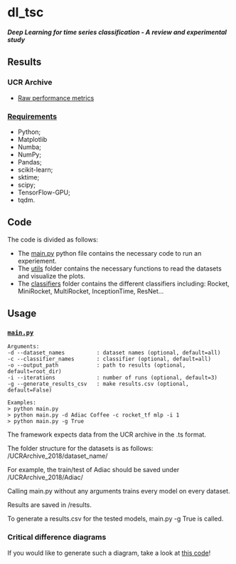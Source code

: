 # dl_tsc

***Deep Learning for time series classification - A review and experimental study***

## Results

### UCR Archive

* [Raw performance metrics](results/results.csv)

### [Requirements](requirements.txt)

* Python;
* Matplotlib
* Numba;
* NumPy;
* Pandas;
* scikit-learn;
* sktime;
* scipy;
* TensorFlow-GPU;
* tqdm.

## Code
The code is divided as follows: 
* The [main.py](https://github.com/tknechtel/dl_tsc/blob/main/main.py) python file contains the necessary code to run an experiement. 
* The [utils](https://github.com/tknechtel/dl_tsc/blob/main/utils) folder contains the necessary functions to read the datasets and visualize the plots.
* The [classifiers](https://github.com/tknechtel/dl_tsc/tree/main/models) folder contains the different classifiers including: Rocket, MiniRocket, MultiRocket, InceptionTime, ResNet...

## Usage

### [`main.py`](main.py)

```
Arguments:
-d --dataset_names          : dataset names (optional, default=all)
-c --classifier_names       : classifier (optional, default=all)
-o --output_path            : path to results (optional, default=root_dir)
-i --iterations             : number of runs (optional, default=3)
-g --generate_results_csv   : make results.csv (optional, default=False)

Examples:
> python main.py
> python main.py -d Adiac Coffee -c rocket_tf mlp -i 1
> python main.py -g True
```
The framework expects data from the UCR archive in the .ts format.

The folder structure for the datasets is as follows: <root>/UCRArchive_2018/dataset_name/
  
For example, the train/test of Adiac should be saved under /UCRArchive_2018/Adiac/


Calling main.py without any arguments trains every model on every dataset.


Results are saved in <root>/results.
  

To generate a results.csv for the tested models, main.py -g True is called.
  
### Critical difference diagrams
If you would like to generate such a diagram, take a look at [this code](https://github.com/hfawaz/cd-diagram)!
